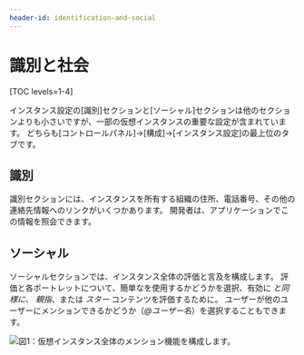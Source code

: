 ```yaml
---
header-id: identification-and-social
---
```


# 識別と社会

[TOC levels=1-4]

インスタンス設定の[識別]セクションと[ソーシャル]セクションは他のセクションよりも小さいですが、一部の仮想インスタンスの重要な設定が含まれています。 どちらも[コントロールパネル]→[構成]→[インスタンス設定]の最上位のタブです。

## 識別

識別セクションには、インスタンスを所有する組織の住所、電話番号、その他の連絡先情報へのリンクがいくつかあります。 開発者は、アプリケーションでこの情報を照会できます。

## ソーシャル

ソーシャルセクションでは、インスタンス全体の評価と言及を構成します。 評価と各ポートレットについて、簡単なを使用するかどうかを選択、有効に *と同様に*、 *親指*、または *スター* コンテンツを評価するために。 ユーザーが他のユーザーにメンションできるかどうか（*@ユーザー名*）を選択することもできます。

![図1：仮想インスタンス全体のメンション機能を構成します。](../../../images/instance-settings-mentions.png)
